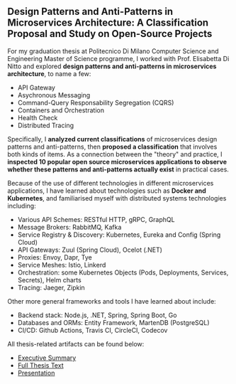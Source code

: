 ## Design Patterns and Anti-Patterns in Microservices Architecture: A Classification Proposal and Study on Open-Source Projects

For my graduation thesis at Politecnico Di Milano Computer Science and Engineering Master of Science programme, I worked with Prof. Elisabetta Di Nitto and explored **design patterns and anti-patterns in microservices architecture**, to name a few:

- API Gateway
- Asychronous Messaging
- Command-Query Responsability Segregation (CQRS)
- Containers and Orchestration
- Health Check
- Distributed Tracing

Specifically, I **analyzed current classifications** of microservices design patterns and anti-patterns, then **proposed a classification** that involves both kinds of items. As a connection between the "theory" and practice, I **inspected 10 popular open source microservices applications to observe whether these patterns and anti-patterns actually exist** in practical cases.

Because of the use of different technologies in different microservices applications, I have learned about technologies such as **Docker and Kubernetes**, and familiarised myself with distributed systems technologies including:

- Various API Schemes: RESTful HTTP, gRPC, GraphQL
- Message Brokers: RabbitMQ, Kafka
- Service Registry & Discovery: Kubernetes, Eureka and Config (Spring Cloud)
- API Gateways: Zuul (Spring Cloud), Ocelot (.NET)
- Proxies: Envoy, Dapr, Tye
- Service Meshes: Istio, Linkerd
- Orchestration: some Kubernetes Objects (Pods, Deployments, Services, Secrets), Helm charts
- Tracing: Jaeger, Zipkin

Other more general frameworks and tools I have learned about include:

- Backend stack: Node.js, .NET, Spring, Spring Boot, Go
- Databases and ORMs: Entity Framework, MartenDB (PostgreSQL)
- CI/CD: Github Actions, Travis CI, CircleCI, Codecov

All thesis-related artifacts can be found below:

- [Executive Summary](Artifacts/Executive_Summary_2022_04_ESAS.pdf)
- [Full Thesis Text](Artifacts/2022_04_ESAS.pdf)
- [Presentation](Artifacts/microservices%20thesis%20presentation.pdf)
